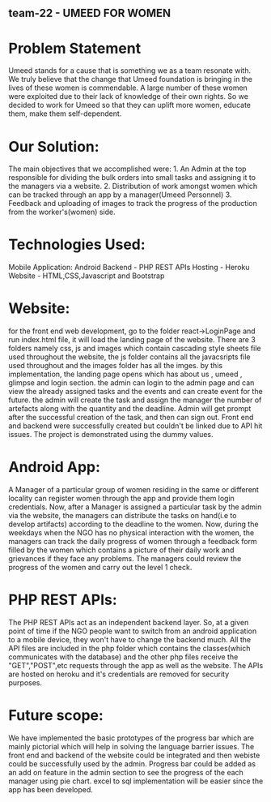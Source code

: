 ## team-22 - UMEED FOR WOMEN

# Problem Statement

Umeed stands for a cause that is something we as a team resonate with. We truly believe that the change that Umeed foundation is bringing in the lives of these women is commendable. A large number of these women were exploited due to their lack of knowledge of their own rights. So we decided to work for Umeed so that they can uplift more women, educate them, make them self-dependent.

# Our Solution:

The main objectives that we accomplished were: 1. An Admin at the top responsible for dividing the bulk orders into small tasks and assigning it to the managers via a website. 2. Distribution of work amongst women which can be tracked through an app by a manager(Umeed Personnel) 3. Feedback and uploading of images to track the progress of the production from the worker's(women) side.

# Technologies Used:

Mobile Application: Android
Backend - PHP REST APIs
Hosting - Heroku
Website - HTML,CSS,Javascript and Bootstrap

# Website:
for the front end web development, go to the folder react->LoginPage and run index.html file, it will load the landing page of the website. There are 3 folders namely css, js and images which contain cascading style sheets file used throughout the website, the js folder contains all the javacsripts file used throughout and the images folder has all the imges. by this implementation, the landing page opens which has about us , umeed , glimpse and login section. the admin can login to the admin page and can view the already assigned tasks and the events and can create event for the future. the admin  will create the task and assign  the manager the number of artefacts along with the quantity and the deadline. Admin will  get prompt after the successful creation of the task, and then can sign out. Front end and backend were successfully created but couldn't be linked due to API hit issues. The project is demonstrated using the dummy values.

# Android App:
A Manager of a particular group of women residing in the same or different locality can register women through the app and provide them login credentials. Now, after a Manager is assigned a particular task by the admin via the website, the managers can distribute the tasks on hand(i.e to develop artifacts) according to the deadline to the women. Now, during the weekdays when the NGO has no physical interaction with the women, the managers can track the daily progress of women through a feedback form filled by the women which contains a picture of their daily work and grievances if they face any problems. The managers could review the progress of the women and carry out the level 1 check.

# PHP REST APIs:
The PHP REST APIs act as an independent backend layer. So, at a given point of time if the NGO people want to switch from an android application to a mobile device, they won't have to change the backend much. All the API files are included in the php folder which contains the classes(which communicates with the database) and the other php files receive the "GET","POST",etc requests through the app as well as the website. The APIs are hosted on heroku and it's credentials are removed for security purposes.

# Future scope: 
We have implemented the basic prototypes of the progress bar which are mainly pictorial which will help in solving the language barrier issues. The front end and backend of the website could be integrated and then webiste could be successfully used by the admin. Progress bar could be added as an add on feature in the admin section to see the progress of the each manager using pie chart. excel to sql implementation will be easier since the app has been developed.


